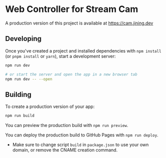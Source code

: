 # Web Controller for Stream Cam

A production version of this project is available at https://cam.jining.dev

## Developing

Once you've created a project and installed dependencies with `npm install` (or `pnpm install` or `yarn`), start a development server:

```bash
npm run dev

# or start the server and open the app in a new browser tab
npm run dev -- --open
```

## Building

To create a production version of your app:

```bash
npm run build
```

You can preview the production build with `npm run preview`.

You can deploy the production build to GitHub Pages with `npm run deploy`.
- Make sure to change script `build` in `package.json` to use your own domain, or remove the CNAME creation command.